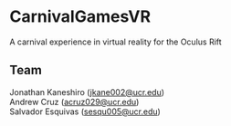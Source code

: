 # CarnivalGamesVR
A carnival experience in virtual reality for the Oculus Rift

## Team
Jonathan Kaneshiro (jkane002@ucr.edu)<br>
Andrew Cruz (acruz029@ucr.edu)<br>
Salvador Esquivas (sesqu005@ucr.edu)
